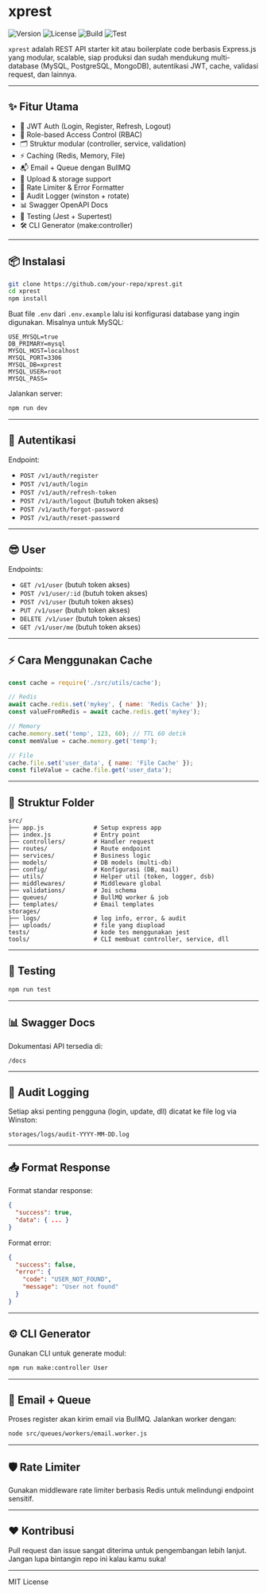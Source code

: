 # xprest
![Version](https://img.shields.io/badge/version-1.0.0-blue)
![License](https://img.shields.io/badge/license-MIT-green)
![Build](https://img.shields.io/badge/build-passing-brightgreen)
![Test](https://img.shields.io/badge/test-coverage-90%25-yellowgreen)

`xprest` adalah REST API starter kit atau boilerplate code berbasis Express.js yang modular, scalable, siap produksi dan sudah mendukung multi-database (MySQL, PostgreSQL, MongoDB), autentikasi JWT, cache, validasi request, dan lainnya.

---

## ✨ Fitur Utama

- 🔐 JWT Auth (Login, Register, Refresh, Logout)
- 🔄 Role-based Access Control (RBAC)
- 🗂️ Struktur modular (controller, service, validation)
- ⚡ Caching (Redis, Memory, File)
- 📬 Email + Queue dengan BullMQ
- 📁 Upload & storage support
- 🔐 Rate Limiter & Error Formatter
- 🧾 Audit Logger (winston + rotate)
- 📊 Swagger OpenAPI Docs
- 🧪 Testing (Jest + Supertest)
- 🛠️ CLI Generator (make:controller)

---

## 📦 Instalasi

```bash
git clone https://github.com/your-repo/xprest.git
cd xprest
npm install
```

Buat file `.env` dari `.env.example` lalu isi konfigurasi database yang ingin digunakan. Misalnya untuk MySQL:

```env
USE_MYSQL=true
DB_PRIMARY=mysql
MYSQL_HOST=localhost
MYSQL_PORT=3306
MYSQL_DB=xprest
MYSQL_USER=root
MYSQL_PASS=
```

Jalankan server:
```bash
npm run dev
```

---

## 🔐 Autentikasi

Endpoint:
- `POST /v1/auth/register`
- `POST /v1/auth/login`
- `POST /v1/auth/refresh-token`
- `POST /v1/auth/logout` (butuh token akses)
- `POST /v1/auth/forgot-password`
- `POST /v1/auth/reset-password`

---

## 😎 User

Endpoints:
- `GET /v1/user` (butuh token akses)
- `POST /v1/user/:id` (butuh token akses)
- `POST /v1/user` (butuh token akses)
- `PUT /v1/user` (butuh token akses)
- `DELETE /v1/user` (butuh token akses)
- `GET /v1/user/me` (butuh token akses)

---

## ⚡ Cara Menggunakan Cache

```js
const cache = require('./src/utils/cache');

// Redis
await cache.redis.set('mykey', { name: 'Redis Cache' });
const valueFromRedis = await cache.redis.get('mykey');

// Memory
cache.memory.set('temp', 123, 60); // TTL 60 detik
const memValue = cache.memory.get('temp');

// File
cache.file.set('user_data', { name: 'File Cache' });
const fileValue = cache.file.get('user_data');
```

---

## 📁 Struktur Folder

```
src/
├── app.js              # Setup express app
├── index.js            # Entry point
├── controllers/        # Handler request
├── routes/             # Route endpoint
├── services/           # Business logic
├── models/             # DB models (multi-db)
├── config/             # Konfigurasi (DB, mail)
├── utils/              # Helper util (token, logger, dsb)
├── middlewares/        # Middleware global
├── validations/        # Joi schema
├── queues/             # BullMQ worker & job
├── templates/          # Email templates
storages/
├── logs/               # log info, error, & audit
├── uploads/            # file yang diupload
tests/                  # kode tes menggunakan jest
tools/                  # CLI membuat controller, service, dll
```

---

## 🧪 Testing

```bash
npm run test
```

---

## 📊 Swagger Docs

Dokumentasi API tersedia di:
```
/docs
```

---

## 🧾 Audit Logging

Setiap aksi penting pengguna (login, update, dll) dicatat ke file log via Winston:
```
storages/logs/audit-YYYY-MM-DD.log
```

---

## 📥 Format Response

Format standar response:
```json
{
  "success": true,
  "data": { ... }
}
```

Format error:
```json
{
  "success": false,
  "error": {
    "code": "USER_NOT_FOUND",
    "message": "User not found"
  }
}
```

---

## ⚙️ CLI Generator

Gunakan CLI untuk generate modul:
```bash
npm run make:controller User
```

---

## 📧 Email + Queue

Proses register akan kirim email via BullMQ.
Jalankan worker dengan:
```bash
node src/queues/workers/email.worker.js
```

---

## 🛡️ Rate Limiter

Gunakan middleware rate limiter berbasis Redis untuk melindungi endpoint sensitif.

---

## ❤️ Kontribusi

Pull request dan issue sangat diterima untuk pengembangan lebih lanjut. Jangan lupa bintangin repo ini kalau kamu suka!

---

MIT License